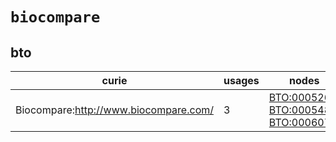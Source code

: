 # `biocompare`

## bto

| curie                                 |   usages | nodes                                                                                                                                                                           |
|---------------------------------------|----------|---------------------------------------------------------------------------------------------------------------------------------------------------------------------------------|
| Biocompare:http://www.biocompare.com/ |        3 | [BTO:0005267](http://purl.obolibrary.org/obo/BTO_0005267), [BTO:0005480](http://purl.obolibrary.org/obo/BTO_0005480), [BTO:0006075](http://purl.obolibrary.org/obo/BTO_0006075) |

